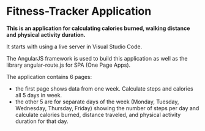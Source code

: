 # Fitness-Tracker Application

**This is an application for calculating calories burned, walking distance and physical activity duration.**

It starts with using a live server in Visual Studio Code.

The AngularJS framework is used to build this application as well as the library
angular-route.js for SPA (One Page Apps).



The application contains 6 pages:
* the first page shows data from one week. Calculate steps and calories all 5 days in week.
* the other 5 are for separate days of the week (Monday, Tuesday, Wednesday, Thursday, Friday) 
showing the number of steps per day and calculate calories burned, distance traveled, and physical
 activity duration for that day.
